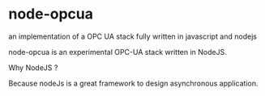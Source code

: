 node-opcua
==========

an implementation of a OPC UA stack fully written in javascript and nodejs





node-opcua is an experimental OPC-UA stack written in NodeJS.

Why NodeJS ?

Because nodeJs is a great framework to design asynchronous application.


